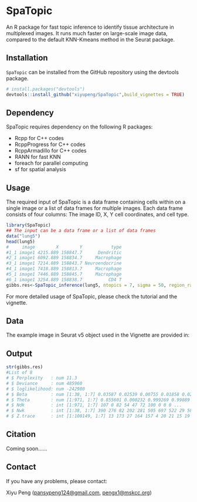 SpaTopic
=======

An R package for fast topic inference to identify tissue architecture in multiplexed images.
It runs much faster on large-scale image data, compared to the default KNN-Kmeans method in the Seurat package.


## Installation

`SpaTopic` can be installed from the GitHub repository using the devtools package.

``` r
# install.packages("devtools")
devtools::install_github("xiyupeng/SpaTopic",build_vignettes = TRUE)
```

## Dependency

SpaTopic requires dependency on the following R packages:

- Rcpp  for C++ codes
- RcppProgress for C++ codes
- RcppArmadillo for C++ codes
- RANN for fast KNN 
- foreach  for parallel computing
- sf for spatial analysis

## Usage

The required input of SpaTopic is a data frame containing cells within on a single image or a list of data frames for multiple images. Each data frame consists of four columns: The image ID, X, Y cell coordinates, and cell type. 

``` r
library(SpaTopic)
## The input can be a data frame or a list of data frames
data("lung5")
head(lung5)
#     image        X        Y           type
#1_1 image1 4215.889 158847.7      Dendritic
#2_1 image1 6092.889 158834.7     Macrophage
#3_1 image1 7214.889 158843.7 Neuroendocrine
#4_1 image1 7418.889 158813.7     Macrophage
#5_1 image1 7446.889 158845.7     Macrophage
#6_1 image1 3254.889 158838.7          CD4 T
gibbs.res<-SpaTopic_inference(lung5, ntopics = 7, sigma = 50, region_radius = 400)
```

For more detailed usage of SpaTopic,
please check the tutorial and the vignette.

## Data

The example image in Seurat v5 object used in the Vignette are provided in: 

## Output

``` r
str(gibbs.res)
#List of 8
# $ Perplexity   : num 11.3
# $ Deviance     : num 485960
# $ loglikelihood: num -242980
# $ Beta         : num [1:38, 1:7] 0.03587 0.02539 0.00755 0.01858 0.02585 ...
# $ Theta        : num [1:971, 1:7] 0.855601 0.000232 0.999269 0.99889 0.998725 ...
# $ Ndk          : int [1:971, 1:7] 107 0 82 54 47 72 100 0 0 0 ...
# $ Nwk          : int [1:38, 1:7] 390 276 82 202 281 505 697 522 29 58 ...
# $ Z.trace      : int [1:100149, 1:7] 13 173 27 164 157 4 20 21 15 19 ...
```

## Citation

Coming soon......

## Contact

If you have any problems, please contact:

Xiyu Peng (pansypeng124@gmail.com, pengx1@mskcc.org)



